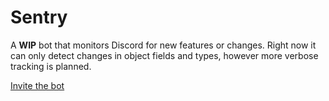 # Sentry

A **WIP** bot that monitors Discord for new features or changes. Right now it can only detect changes in object fields and types, however more verbose tracking is planned. 

[Invite the bot](https://discord.com/api/oauth2/authorize?client_id=991437665838841926&scope=bot%20applications.commands)
